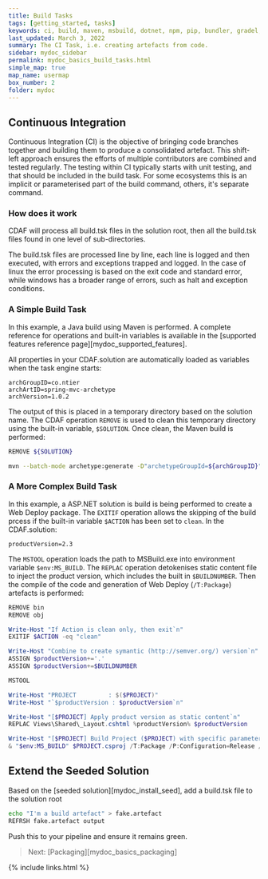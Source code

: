 ```yaml
---
title: Build Tasks
tags: [getting_started, tasks]
keywords: ci, build, maven, msbuild, dotnet, npm, pip, bundler, gradel, ant, make
last_updated: March 3, 2022
summary: The CI Task, i.e. creating artefacts from code.
sidebar: mydoc_sidebar
permalink: mydoc_basics_build_tasks.html
simple_map: true
map_name: usermap
box_number: 2
folder: mydoc
---
```


## Continuous Integration

Continuous Integration (CI) is the objective of bringing code branches together and building them to produce a consolidated artefact. This shift-left approach ensures the efforts of multiple contributors are combined and tested regularly. The testing within CI typically starts with unit testing, and that should be included in the build task. For some ecosystems this is an implicit or parameterised part of the build command, others, it's separate command.

### How does it work

CDAF will process all build.tsk files in the solution root, then all the build.tsk files found in one level of sub-directories.

The build.tsk files are processed line by line, each line is logged and then executed, with errors and exceptions trapped and logged. In the case of linux the error processing is based on the exit code and standard error, while windows has a broader range of errors, such as halt and exception conditions. 

### A Simple Build Task

In this example, a Java build using Maven is performed. A complete reference for operations and built-in variables is available in the [supported features reference page][mydoc_supported_features].

All properties in your CDAF.solution are automatically loaded as variables when the task engine starts:

``` properties
archGroupID=co.ntier
archArtID=spring-mvc-archetype
archVersion=1.0.2
```

The output of this is placed in a temporary directory based on the solution name. The CDAF operation ``REMOVE`` is used to clean this temporary directory using the built-in variable, ``$SOLUTION``. Once clean, the Maven build is performed:

``` bash
REMOVE ${SOLUTION}

mvn --batch-mode archetype:generate -D"archetypeGroupId=${archGroupID}" -D"archetypeArtifactId=${archArtID}" -D"archetypeVersion=${archVersion}" -D"groupId=io.cdaf.java" -D"artifactId=${SOLUTION}" -D"version=${artifactPrefix}"
```

### A More Complex Build Task

In this example, a ASP.NET solution is build is being performed to create a Web Deploy package. The ``EXITIF`` operation allows the skipping of the build prcess if the built-in variable ``$ACTION`` has been set to ``clean``. In the CDAF.solution:

``` properties
productVersion=2.3
```

The ``MSTOOL`` operation loads the path to MSBuild.exe into environment variable ``$env:MS_BUILD``. The ``REPLAC`` operation detokenises static content file to inject the product version, which includes the built in ``$BUILDNUMBER``. Then the compile of the code and generation of Web Deploy (``/T:Package``) artefacts is performed:

``` powershell
REMOVE bin
REMOVE obj

Write-Host "If Action is clean only, then exit`n"
EXITIF $ACTION -eq "clean"

Write-Host "Combine to create symantic (http://semver.org/) version`n"
ASSIGN $productVersion+='.'
ASSIGN $productVersion+=$BUILDNUMBER

MSTOOL

Write-Host "PROJECT         : $($PROJECT)"
Write-Host "`$productVersion : $productVersion`n"

Write-Host "[$PROJECT] Apply product version as static content`n"
REPLAC Views\Shared\_Layout.cshtml %productVersion% $productVersion

Write-Host "[$PROJECT] Build Project ($PROJECT) with specific parameters for web deploy.`n"
& "$env:MS_BUILD" $PROJECT.csproj /T:Package /P:Configuration=Release /p:buildNumber=$productVersion
```

## Extend the Seeded Solution

Based on the [seeded solution][mydoc_install_seed], add a build.tsk file to the solution root

``` bash
echo "I'm a build artefact" > fake.artefact
REFRSH fake.artefact output
```

Push this to your pipeline and ensure it remains green.

> Next: [Packaging][mydoc_basics_packaging]

{% include links.html %}
